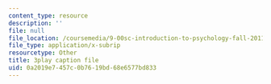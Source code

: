 ```yaml
---
content_type: resource
description: ''
file: null
file_location: /coursemedia/9-00sc-introduction-to-psychology-fall-2011/0a2019e7457c0b7619bd68e6577bd833_SBrCPDC21f4.srt
file_type: application/x-subrip
resourcetype: Other
title: 3play caption file
uid: 0a2019e7-457c-0b76-19bd-68e6577bd833
---
```

